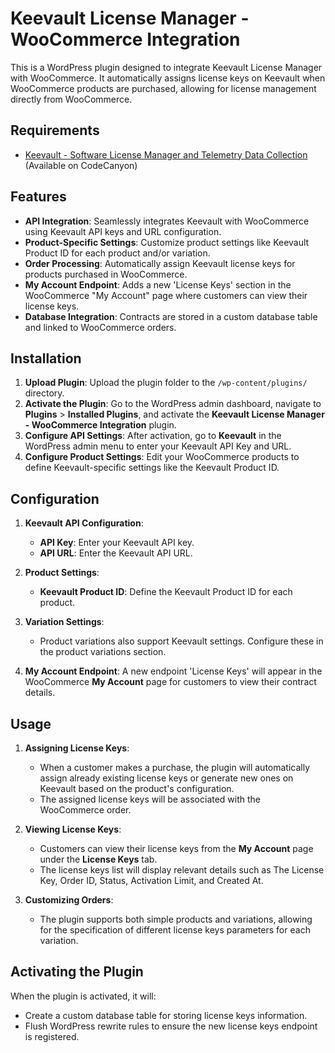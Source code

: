 # Keevault License Manager - WooCommerce Integration

This is a WordPress plugin designed to integrate Keevault License Manager with WooCommerce. It automatically assigns license keys on Keevault when WooCommerce products are purchased, allowing for license management directly from WooCommerce.

## Requirements

- [Keevault - Software License Manager and Telemetry Data Collection](https://codecanyon.net/item/keevault-license-manager-and-telemetry-data-collection/51172292) (Available on CodeCanyon)


## Features

- **API Integration**: Seamlessly integrates Keevault with WooCommerce using Keevault API keys and URL configuration.
- **Product-Specific Settings**: Customize product settings like Keevault Product ID for each product and/or variation.
- **Order Processing**: Automatically assign Keevault license keys for products purchased in WooCommerce.
- **My Account Endpoint**: Adds a new 'License Keys' section in the WooCommerce "My Account" page where customers can view their license keys.
- **Database Integration**: Contracts are stored in a custom database table and linked to WooCommerce orders.

## Installation

1. **Upload Plugin**: Upload the plugin folder to the `/wp-content/plugins/` directory.
2. **Activate the Plugin**: Go to the WordPress admin dashboard, navigate to **Plugins** > **Installed Plugins**, and activate the **Keevault License Manager - WooCommerce Integration** plugin.
3. **Configure API Settings**: After activation, go to **Keevault** in the WordPress admin menu to enter your Keevault API Key and URL.
4. **Configure Product Settings**: Edit your WooCommerce products to define Keevault-specific settings like the Keevault Product ID.

## Configuration

1. **Keevault API Configuration**:
    - **API Key**: Enter your Keevault API key.
    - **API URL**: Enter the Keevault API URL.

2. **Product Settings**:
    - **Keevault Product ID**: Define the Keevault Product ID for each product.

3. **Variation Settings**:
    - Product variations also support Keevault settings. Configure these in the product variations section.

4. **My Account Endpoint**: A new endpoint 'License Keys' will appear in the WooCommerce **My Account** page for customers to view their contract details.

## Usage

1. **Assigning License Keys**:
    - When a customer makes a purchase, the plugin will automatically assign already existing license keys or generate new ones on Keevault based on the product's configuration.
    - The assigned license keys will be associated with the WooCommerce order.

2. **Viewing License Keys**:
    - Customers can view their license keys from the **My Account** page under the **License Keys** tab.
    - The license keys list will display relevant details such as The License Key, Order ID, Status, Activation Limit, and Created At.

3. **Customizing Orders**:
    - The plugin supports both simple products and variations, allowing for the specification of different license keys parameters for each variation.


## Activating the Plugin

When the plugin is activated, it will:

- Create a custom database table for storing license keys information.
- Flush WordPress rewrite rules to ensure the new license keys endpoint is registered.
